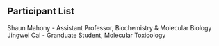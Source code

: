 ## Participant List

Shaun Mahony - Assistant Professor, Biochemistry & Molecular Biology
Jingwei Cai  - Granduate Student, Molecular Toxicology
